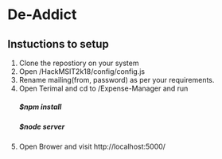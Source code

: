 # De-Addict

## Instuctions to setup
1. Clone the repostiory on your system
2. Open /HackMSIT2k18/config/config.js
3. Rename mailing(from, password) as per your requirements.
4. Open Terimal and cd to /Expense-Manager and run
    ##### $npm install
    ##### $node server
5. Open Brower and visit http://localhost:5000/
